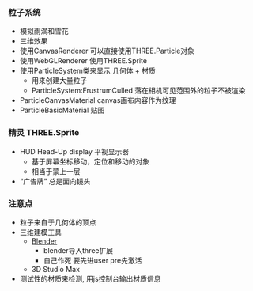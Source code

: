 ### 粒子系统
+ 模拟雨滴和雪花
+ 三维效果
+ 使用CanvasRenderer 可以直接使用THREE.Particle对象
+ 使用WebGLRenderer 使用THREE.Sprite
+ 使用ParticleSystem类来显示 几何体 + 材质
    + 用来创建大量粒子
    + ParticleSystem:FrustrumCulled  落在相机可见范围外的粒子不被渲染 
+ ParticleCanvasMaterial canvas画布内容作为纹理
+ ParticleBasicMaterial 贴图

### 精灵 THREE.Sprite
+ HUD Head-Up display 平视显示器
    + 基于屏幕坐标移动，定位和移动的对象
    + 相当于蒙上一层
+ “广告牌” 总是面向镜头

### 注意点
+ 粒子来自于几何体的顶点
+ 三维建模工具
    + [Blender](https://www.blender.org/) 
        + blender导入three扩展
        + 自己作死 要先进user pre先激活
    + 3D Studio Max
+ 测试性的材质来检测, 用js控制台输出材质信息